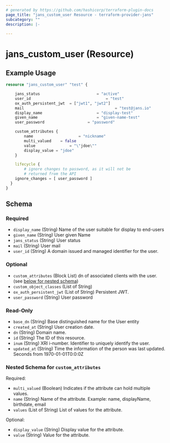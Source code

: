 ```yaml
---
# generated by https://github.com/hashicorp/terraform-plugin-docs
page_title: "jans_custom_user Resource - terraform-provider-jans"
subcategory: ""
description: |-
  
---
```


# jans_custom_user (Resource)



## Example Usage

```terraform
resource "jans_custom_user" "test" {

	jans_status 						= "active"
	user_id 								= "test"
	ox_auth_persistent_jwt 	= ["jwt1", "jwt2"]
	mail 										= "test@jans.io"
	display_name 						= "display-test"
	given_name 							= "given-name-test"
	user_password 					= "password"

	custom_attributes {
		name 					= "nickname"
		multi_valued 	= false
		value 				= "\"jdoe\""
		display_value = "jdoe"
	}

	lifecycle {
		# ignore changes to password, as it will not be 
		# returned from the API
    ignore_changes = [ user_password ]
  }
}
```

<!-- schema generated by tfplugindocs -->
## Schema

### Required

- `display_name` (String) Name of the user suitable for display to end-users
- `given_name` (String) User given Name
- `jans_status` (String) User status
- `mail` (String) User mail
- `user_id` (String) A domain issued and managed identifier for the user.

### Optional

- `custom_attributes` (Block List) dn of associated clients with the user. (see [below for nested schema](#nestedblock--custom_attributes))
- `custom_object_classes` (List of String)
- `ox_auth_persistent_jwt` (List of String) Persistent JWT.
- `user_password` (String) User password

### Read-Only

- `base_dn` (String) Base distinguished name for the User entity
- `created_at` (String) User creation date.
- `dn` (String) Domain name.
- `id` (String) The ID of this resource.
- `inum` (String) XRI i-number. Identifier to uniquely identify the user.
- `updated_at` (String) Time the information of the person was last updated. Seconds from 1970-01-01T0:0:0Z

<a id="nestedblock--custom_attributes"></a>
### Nested Schema for `custom_attributes`

Required:

- `multi_valued` (Boolean) Indicates if the attribute can hold multiple values.
- `name` (String) Name of the attribute. Example: name, displayName, birthdate, email
- `values` (List of String) List of values for the attribute.

Optional:

- `display_value` (String) Display value for the attribute.
- `value` (String) Value for the attribute.



